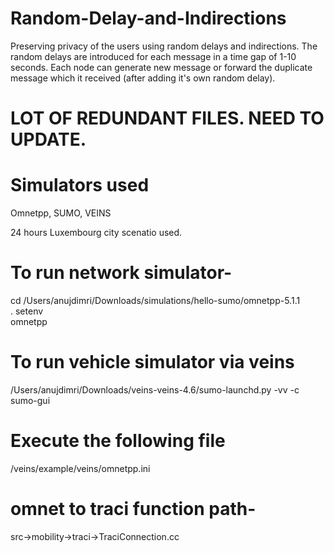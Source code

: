 # Random-Delay-and-Indirections
Preserving privacy of the users using random delays and indirections. The random delays are introduced for each message in a time gap of 1-10 seconds. Each node can generate new message or forward the duplicate message which it received (after adding it's own random delay).

# LOT OF REDUNDANT FILES. NEED TO UPDATE.

# Simulators used

Omnetpp, SUMO, VEINS

24 hours Luxembourg city scenatio used.

# To run network simulator-

cd /Users/anujdimri/Downloads/simulations/hello-sumo/omnetpp-5.1.1 <br />
. setenv <br />
omnetpp

# To run vehicle simulator via veins

/Users/anujdimri/Downloads/veins-veins-4.6/sumo-launchd.py -vv -c sumo-gui

# Execute the following file

/veins/example/veins/omnetpp.ini


# omnet to traci function path- 
src->mobility->traci->TraciConnection.cc







